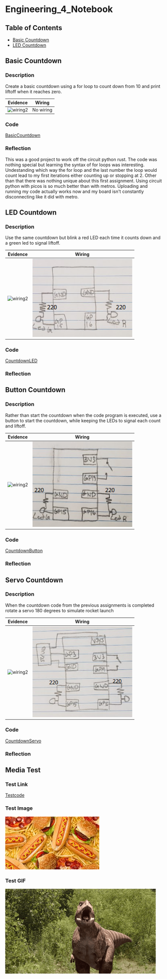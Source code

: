 # Engineering_4_Notebook

## Table of Contents
* [Basic Countdown](#basic_countdown)
* [LED Countdown](#led_countdown)

## Basic Countdown

### Description
Create a basic countdown using a for loop to count down from 10 and print liftoff when it reaches zero.

| **Evidence** | **Wiring** |
| ----- | ----- |
| <img src="https://github.com/zsiller38/Engineering4/blob/main/images/CountdownE4.gif?raw=true" alt="wiring2" style="width:318px;"> | No wiring |

### Code
 [BasicCountdown](https://github.com/zsiller38/Engineering4/blob/main/raspberry-pi/countdown.py)


### Reflection
This was a good project to work off the circuit python rust. The code was nothing special but learning the syntax of for loops was interesting. Undestanding which way the for loop and the last number the loop would count lead to my first iterations either counting up or stopping at 2. Other than that there was nothing unique about this first assignment. Using circuit python with picos is so much better than with metros. Uploading and running my code actually works now and my board isn't constantly disconnecting like it did with metro.

## LED Countdown

### Description
Use the same countdown but blink a red LED each time it counts down and a green led to signal liftoff.

| **Evidence** | **Wiring** |
| ----- | ----- |
| <img src="https://github.com/zsiller38/Engineering4/blob/main/images/LEDcountdownGif.gif?raw=true" alt="wiring2" style="width:318px;"> | <img src="https://github.com/zsiller38/Engineering4/blob/main/images/CountdownLEDwiringFix.png?raw=true" alt="wiring2" style="width:318px; "> |

### Code
 [CountdownLED](https://github.com/zsiller38/Engineering4/blob/main/raspberry-pi/countdownwithLED.py)

### Reflection

## Button Countdown

### Description
Rather than start the countdown when the code program is executed, use a button to start the countdown, while keeping the LEDs to signal each count and liftoff.

| **Evidence** | **Wiring** |
| ----- | ----- |
| <img src="" alt="wiring2" style="width:318px;"> | <img src="https://github.com/zsiller38/Engineering4/blob/main/images/LEDButtonWiringFix.png?raw=true" alt="wiring2" style="width:318px; "> |

### Code
 [CountdownButton](https://github.com/zsiller38/Engineering4/blob/main/raspberry-pi/countdownbtn.py)

### Reflection

## Servo Countdown

### Description
When the countdown code from the previous assignments is completed rotate a servo 180 degrees to simulate rocket launch

| **Evidence** | **Wiring** |
| ----- | ----- |
| <img src="" alt="wiring2" style="width:318px;"> | <img src="https://github.com/zsiller38/Engineering4/blob/main/images/CountdownServoWiringFix.png?raw=true" alt="wiring2" style="width:318px; "> |

### Code
 [CountdownServo](https://github.com/zsiller38/Engineering4/blob/main/raspberry-pi/countdownservo.py)

### Reflection


## Media Test

### Test Link
[Testcode](raspberry-pi/test.py)

### Test Image
![Food](images/download.jpg)  


### Test GIF
![DinoGif](images/dinoprepgif.gif) 

